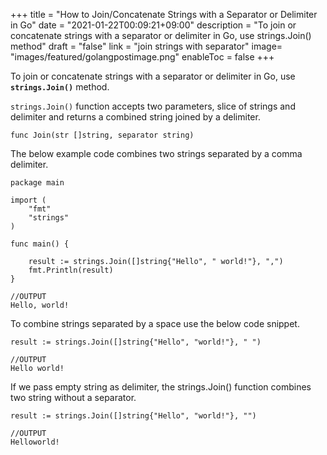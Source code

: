+++
title = "How to Join/Concatenate Strings with a Separator or Delimiter in Go"
date = "2021-01-22T00:09:21+09:00"
description = "To join or concatenate strings with a separator or delimiter in Go, use strings.Join() method"
draft = "false"
link = "join strings with separator"
image= "images/featured/golangpostimage.png"
enableToc = false
+++

To join or concatenate strings with a separator or delimiter in Go, use **`strings.Join()`** method.

`strings.Join()` function accepts two parameters, slice of strings and delimiter and returns a combined string joined by a delimiter.

```
func Join(str []string, separator string)
```

The below example code combines two strings separated by a comma delimiter.

```
package main

import (
    "fmt"
    "strings"
)

func main() {

    result := strings.Join([]string{"Hello", " world!"}, ",")
    fmt.Println(result)
}

//OUTPUT
Hello, world!
```

To combine strings separated by a space use the below code snippet.

```
result := strings.Join([]string{"Hello", "world!"}, " ")

//OUTPUT 
Hello world!
```

If we pass empty string as delimiter, the strings.Join() function combines two string without a separator.

```
result := strings.Join([]string{"Hello", "world!"}, "")

//OUTPUT
Helloworld!

```